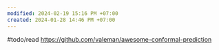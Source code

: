 ```yaml
---
modified: 2024-02-19 15:16 PM +07:00
created: 2024-01-28 14:46 PM +07:00
---
```

#todo/read
https://github.com/valeman/awesome-conformal-prediction
